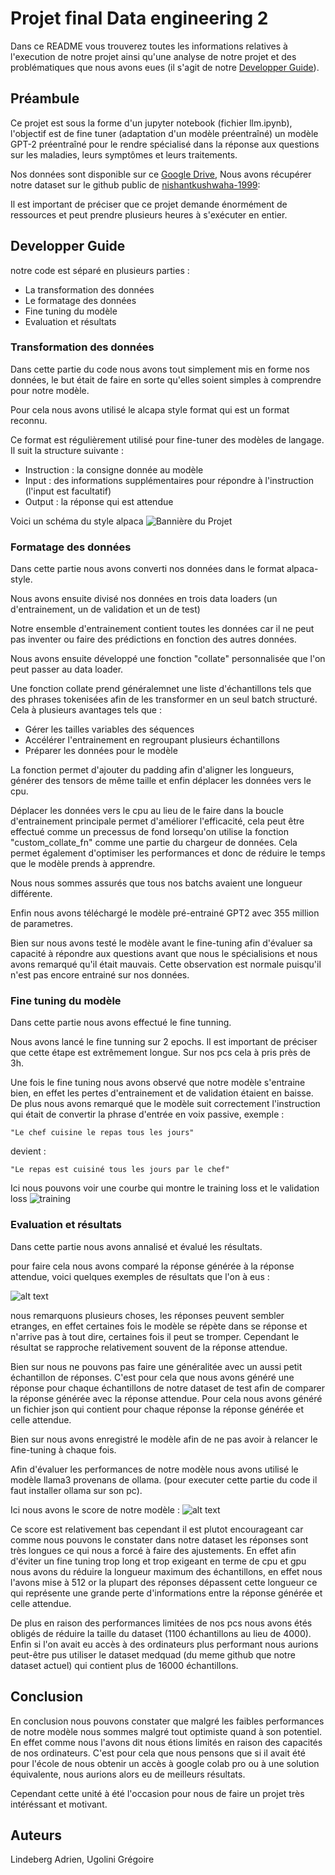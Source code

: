 # Projet final Data engineering 2
Dans ce README vous trouverez toutes les informations relatives à l'execution de notre projet ainsi qu'une analyse de notre projet et des problématiques que nous avons eues (il s'agit de notre [Developper Guide](#developper-guide)).
## Préambule
Ce projet est sous la forme d'un jupyter notebook (fichier llm.ipynb), l'objectif est de fine tuner (adaptation d'un modèle préentraîné) un modèle GPT-2 préentraîné pour le rendre spécialisé dans la réponse aux questions sur les maladies, leurs symptômes et leurs traitements.

Nos données sont disponible sur ce [Google Drive](https://drive.google.com/drive/folders/1ya6r4ZSbsnuo_fUUQY6VPzajpZvJis5d), Nous avons récupérer notre dataset sur le github public de [nishantkushwaha-1999](https://github.com/nishantkushwaha-1999/llm_fine_tuning_optimization): 

Il est important de préciser que ce projet demande énormément de ressources et peut prendre plusieurs heures à s'exécuter en entier.

## Developper Guide


notre code est séparé en plusieurs parties : 

-  La transformation des données
-  Le formatage des données
-  Fine tuning du modèle
-  Evaluation et résultats


### Transformation des données

Dans cette partie du code nous avons tout simplement mis en forme nos données, le but était de faire en sorte qu'elles soient simples à comprendre pour notre modèle.

Pour cela nous avons utilisé le alcapa style format qui est un format reconnu.

Ce format est régulièrement utilisé pour fine-tuner des modèles de langage. Il suit la structure suivante :

- Instruction : la consigne donnée au modèle
- Input : des informations supplémentaires pour répondre à l'instruction (l'input est facultatif)
- Output : la réponse qui est attendue

Voici un schéma du style alpaca
![Bannière du Projet](images/alpaca-style.png)
### Formatage des données

Dans cette partie nous avons converti nos données dans le format alpaca-style.

Nous avons ensuite divisé nos données en trois data loaders (un d'entrainement, un de validation et un de test)

Notre ensemble d'entrainement contient toutes les données car il ne peut pas inventer ou faire des prédictions en fonction des autres données.

Nous avons ensuite développé une fonction "collate" personnalisée que l'on peut passer au data loader. 

Une fonction collate prend généralemnet une liste d'échantillons tels que des phrases tokenisées afin de les transformer en un seul batch structuré. Cela à plusieurs avantages tels que : 
- Gérer les tailles variables des séquences
- Accélérer l'entrainement en regroupant plusieurs échantillons
- Préparer les données pour le modèle

La fonction permet d'ajouter du padding afin d'aligner les longueurs, générer des tensors de même taille et enfin déplacer les données vers le cpu.

Déplacer les données vers le cpu au lieu de le faire dans la boucle d'entrainement principale permet d'améliorer l'efficacité, cela peut être effectué comme un precessus de fond lorsequ'on utilise la fonction "custom_collate_fn" comme une partie du chargeur de données. Cela permet également d'optimiser les performances et donc de réduire le temps que le modèle prends à apprendre. 

Nous nous sommes assurés que tous nos batchs avaient une longueur différente. 

Enfin nous avons téléchargé le modèle pré-entrainé GPT2 avec 355 million de parametres. 

Bien sur nous avons testé le modèle avant le fine-tuning afin d'évaluer sa capacité à répondre aux questions avant que nous le spécialisions et nous avons remarqué qu'il était mauvais. Cette observation est normale puisqu'il n'est pas encore entrainé sur nos données. 

### Fine tuning du modèle
Dans cette partie nous avons effectué le fine tunning.


Nous avons lancé le fine tunning sur 2 epochs. Il est important de préciser que cette étape est extrêmement longue. Sur nos pcs cela à pris près de 3h.

Une fois le fine tuning nous avons observé que notre modèle s'entraine bien, en effet les pertes d'entrainement et de validation étaient en baisse. De plus nous avons remarqué que le modèle suit correctement l'instruction qui était de convertir la phrase d'entrée en voix passive, exemple : 

```
"Le chef cuisine le repas tous les jours"
```
devient : 
```
"Le repas est cuisiné tous les jours par le chef"
```

Ici nous pouvons voir une courbe qui montre le training loss et le validation loss
![training](images/courbe_perte.png)

### Evaluation et résultats
Dans cette partie nous avons annalisé et évalué les résultats.

pour faire cela nous avons comparé la réponse générée à la réponse attendue, voici quelques exemples de résultats que l'on à eus :


![alt text](images/resultats.png)

nous remarquons plusieurs choses, les réponses peuvent sembler etranges, en effet certaines fois le modèle se répète dans se réponse et n'arrive pas à tout dire, certaines fois il peut se tromper. Cependant le résultat se rapproche relativement souvent de la réponse attendue. 

Bien sur nous ne pouvons pas faire une généralitée avec un aussi petit échantillon de réponses. C'est pour cela que nous avons généré une réponse pour chaque échantillons de notre dataset de test afin de comparer la réponse générée avec la réponse attendue. 
Pour cela nous avons généré un fichier json qui contient pour chaque réponse la réponse générée et celle attendue. 

Bien sur nous avons enregistré le modèle afin de ne pas avoir à relancer le fine-tuning à chaque fois.

Afin d'évaluer les performances de notre modèle nous avons utilisé le modèle llama3 provenans de ollama.
(pour executer cette partie du code il faut installer ollama sur son pc).

Ici nous avons le score de notre modèle :
![alt text](images/score_modele.png)

Ce score est relativement bas cependant il est plutot encourageant car comme nous pouvons le constater dans notre dataset les réponses sont très longues ce qui nous a forcé à faire des ajustements. En effet afin d'éviter un fine tuning trop long et trop exigeant en terme de cpu et gpu nous avons du réduire la longueur maximum des échantillons, en effet nous l'avons mise à 512 or la plupart des réponses dépassent cette longueur ce qui représente une grande perte d'informations entre la réponse générée et celle attendue. 

De plus en raison des performances limitées de nos pcs nous avons étés obligés de réduire la taille du dataset (1100 échantillons au lieu de 4000). Enfin si l'on avait eu accès à des ordinateurs plus performant nous aurions peut-être pus utiliser le dataset medquad (du meme github que notre dataset actuel) qui contient plus de 16000 échantillons.

## Conclusion

En conclusion nous pouvons constater que malgré les faibles performances de notre modèle nous sommes malgré tout optimiste quand à son potentiel. En effet comme nous l'avons dit nous étions limités en raison des capacités de nos ordinateurs. C'est pour cela que nous pensons que si il avait été pour l'école de nous obtenir un accès à google colab pro ou à une solution équivalente, nous aurions alors eu de meilleurs résultats.

Cependant cette unité à été l'occasion pour nous de faire un projet très intéréssant et motivant.


## Auteurs

Lindeberg Adrien, Ugolini Grégoire